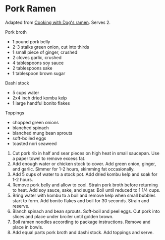 # Pork Ramen

Adapted from [Cooking with Dog's ramen](https://www.youtube.com/watch?v=yfEUwNQTXwU). Serves 2.

Pork broth
- 1 pound pork belly
- 2-3 stalks green onion, cut into thirds
- 1 small piece of ginger, crushed
- 2 cloves garlic, crushed
- 4 tablespoons soy sauce
- 2 tablespoons sake
- 1 tablespoon brown sugar

Dashi stock
- 5 cups water
- 2x4 inch dried kombu kelp
- 1 large handful bonito flakes

Toppings
- chopped green onions
- blanched spinach
- blanched mung bean sprouts
- soft-boiled eggs
- toasted nori seaweed

1. Cut pork rib in half and sear pieces on high heat in small saucepan. Use a paper towel to remove excess fat.
2. Add enough water or chicken stock to cover. Add green onion, ginger, and garlic. Simmer for 1-2 hours, skimming fat occasionally.
3. Add 5 cups of water to a stock pot. Add dried kombu kelp and soak for 1-2 hours.
4. Remove pork belly and allow to cool. Strain pork broth before returning to heat. Add soy sauce, sake, and sugar. Boil until reduced to 1 1/4 cups.
5. Bring water with kombu to a boil and remove kelp when small bubbles start to form. Add bonito flakes and boil for 30 seconds. Strain and reserve. 
6. Blanch spinach and bean sprouts. Soft-boil and peel eggs. Cut pork into slices and place under broiler until golden brown.
7. Boil ramen noodles according to package instructions. Remove and place in bowls.
8. Add equal parts pork broth and dashi stock. Add toppings and serve.
